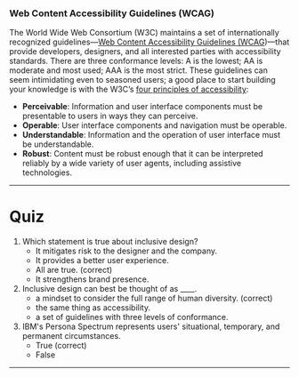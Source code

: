 ### Web Content Accessibility Guidelines (WCAG)
The World Wide Web Consortium (W3C) maintains a set of internationally recognized guidelines—[Web Content Accessibility Guidelines (WCAG](https://www.w3.org/WAI/standards-guidelines/wcag/))—that provide developers, designers, and all interested parties with accessibility standards. There are three conformance levels: A is the lowest; AA is moderate and most used; AAA is the most strict. These guidelines can seem intimidating even to seasoned users; a good place to start building your knowledge is with the W3C’s [four principles of accessibility](https://www.w3.org/WAI/WCAG21/Understanding/intro#understanding-the-four-principles-of-accessibility):

- **Perceivable**: Information and user interface components must be presentable to users in ways they can perceive.
- **Operable**: User interface components and navigation must be operable.
- **Understandable**: Information and the operation of user interface must be understandable.
- **Robust**: Content must be robust enough that it can be interpreted reliably by a wide variety of user agents, including assistive technologies.    
---
# Quiz
1. Which statement is true about inclusive design?
	- It mitigates risk to the designer and the company.
	- It provides a better user experience. 
	- All are true. (correct)
	- It strengthens brand presence.
2. Inclusive design can best be thought of as ____.
	- a mindset to consider the full range of human diversity. (correct)
	- the same thing as accessibility. 
	- a set of guidelines with three levels of conformance.
3. IBM's Persona Spectrum represents users' situational, temporary, and permanent circumstances.
	- True (correct)
	- False

---